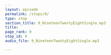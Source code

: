 ```yaml
---
layout: episode
permalink: /stops/9/
type: stop
section_title: 9_NineteenTwentyEightSingle.mp3
title: 
page_rank: 9
stop_id: 9
audio_file: 9_NineteenTwentyEightSingle.mp3

---
```

